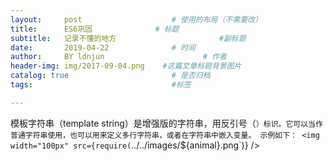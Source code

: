 ```yaml
---
layout:     post                    # 使用的布局（不需要改）
title:      ES6巩固              # 标题 
subtitle:   记录不懂的地方                       #副标题
date:       2019-04-22              # 时间
author:     BY ldnjun                      # 作者
header-img: img/2017-09-04.png    #这篇文章标题背景图片
catalog: true                       # 是否归档
tags:                               #标签

---
```


模板字符串（template string）是增强版的字符串，用反引号（`）标识。它可以当作普通字符串使用，也可以用来定义多行字符串，或者在字符串中嵌入变量。
示例如下：
<img width="100px" src={require(`../../images/${animal}.png`)} />
